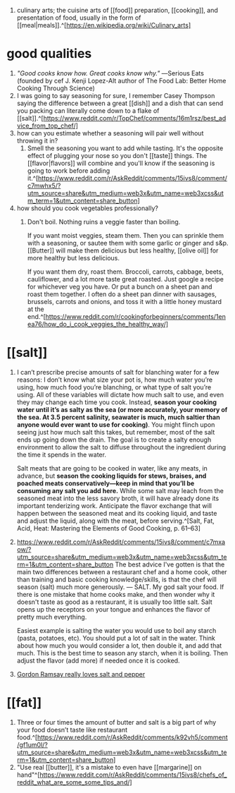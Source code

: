 1. culinary arts; the cuisine arts of [[food]] preparation, [[cooking]], and presentation of food, usually in the form of [[meal|meals]].^[https://en.wikipedia.org/wiki/Culinary_arts]

# good qualities
1. *"Good cooks know how. Great cooks know why."* ―Serious Eats (founded by cef J. Kenji Lopez-Alt author of The Food Lab: Better Home Cooking Through Science)
2. I was going to say seasoning for sure, I remember Casey Thompson saying the difference between a great [[dish]] and a dish that can send you packing can literally come down to a flake of [[salt]].^[https://www.reddit.com/r/TopChef/comments/16m1rsz/best_advice_from_top_chef/]
3. how can you estimate whether a seasoning will pair well without throwing it in?
	1. Smell the seasoning you want to add while tasting. It's the opposite effect of plugging your nose so you don't [[taste]] things. The [[flavor|flavors]] will combine and you'll know if the seasoning is going to work before adding it.^[https://www.reddit.com/r/AskReddit/comments/15ivs8/comment/c7mwhx5/?utm_source=share&utm_medium=web3x&utm_name=web3xcss&utm_term=1&utm_content=share_button]
4. how should you cook vegetables professionally?
	1. Don't boil. Nothing ruins a veggie faster than boiling.
	   
	   If you want moist veggies, steam them. Then you can sprinkle them with a seasoning, or sautee them with some garlic or ginger and s&p. [[Butter]] will make them delicious but less healthy, [[olive oil]] for more healthy but less delicious.
	   
	   If you want them dry, roast them. Broccoli, carrots, cabbage, beets, cauliflower, and a lot more taste great roasted. Just google a recipe for whichever veg you have. Or put a bunch on a sheet pan and roast them together. I often do a sheet pan dinner with sausages, brussels, carrots and onions, and toss it with a little honey mustard at the end.^[https://www.reddit.com/r/cookingforbeginners/comments/1enea76/how_do_i_cook_veggies_the_healthy_way/]

# [[salt]]
1. I can’t prescribe precise amounts of salt for blanching water for a few reasons: I don’t know what size your pot is, how much water you’re using, how much food you’re blanching, or what type of salt you’re using. All of these variables will dictate how much salt to use, and even they may change each time you cook. Instead, **season your cooking water until it’s as salty as the sea (or more accurately, your memory of the sea. At 3.5 percent salinity, seawater is much, much saltier than anyone would ever want to use for cooking)**. You might flinch upon seeing just how much salt this takes, but remember, most of the salt ends up going down the drain. The goal is to create a salty enough environment to allow the salt to diffuse throughout the ingredient during the time it spends in the water.
   
   Salt meats that are going to be cooked in water, like any meats, in advance, but **season the cooking liquids for stews, braises, and poached meats conservatively—keep in mind that you’ll be consuming any salt you add here.** While some salt may leach from the seasoned meat into the less savory broth, it will have already done its important tenderizing work. Anticipate the flavor exchange that will happen between the seasoned meat and its cooking liquid, and taste and adjust the liquid, along with the meat, before serving.^[Salt, Fat, Acid, Heat: Mastering the Elements of Good Cooking, p. 61–63]
2. https://www.reddit.com/r/AskReddit/comments/15ivs8/comment/c7mxaow/?utm_source=share&utm_medium=web3x&utm_name=web3xcss&utm_term=1&utm_content=share_button
   The best advice I've gotten is that the main two differences between a restaurant chef and a home cook, other than training and basic cooking knowledge/skills, is that the chef will season (salt) much more generously.
   ―
   SALT. My god salt your food. If there is one mistake that home cooks make, and then wonder why it doesn't taste as good as a restaurant, it is usually too little salt. Salt opens up the receptors on your tongue and enhances the flavor of pretty much everything.
   
   Easiest example is salting the water you would use to boil any starch (pasta, potatoes, etc). You should put a lot of salt in the water. Think about how much you would consider a lot, then double it, and add that much. This is the best time to season any starch, when it is boiling. Then adjust the flavor (add more) if needed once it is cooked.
3. [Gordon Ramsay really loves salt and pepper](https://www.youtube.com/watch?v=uPWsUAC3MR0)

# [[fat]]
1. Three or four times the amount of butter and salt is a big part of why your food doesn’t taste like restaurant food.^[https://www.reddit.com/r/AskReddit/comments/k92vh5/comment/gf1um0l/?utm_source=share&utm_medium=web3x&utm_name=web3xcss&utm_term=1&utm_content=share_button]
2. "Use real [[butter]], it's a mistake to even have [[margarine]] on hand"^[https://www.reddit.com/r/AskReddit/comments/15ivs8/chefs_of_reddit_what_are_some_some_tips_and/]